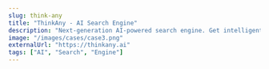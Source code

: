```yaml
---
slug: think-any
title: "ThinkAny - AI Search Engine"
description: "Next-generation AI-powered search engine. Get intelligent answers and insights for any query."
image: "/images/cases/case3.png"
externalUrl: "https://thinkany.ai"
tags: ["AI", "Search", "Engine"]
---
```


